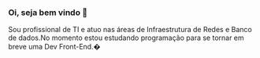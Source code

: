 ### Oi, seja bem vindo 🙌


Sou profissional de TI e atuo nas áreas de Infraestrutura de Redes e Banco de dados.No momento estou estudando programação para se tornar em breve uma Dev Front-End.�
<!--
**ElisangelaSantos/ElisangelaSantos** is a ✨ _special_ ✨ repository because its `README.md` (this file) appears on your GitHub profile.
Aqui estão algumas idéias para você começar:

- 🔭 I’m currently working on ...
- 🌱 I’m currently learning ...
- 👯 I’m looking to collaborate on ...
- 🤔 I’m looking for help with ...
- 💬 Ask me about ...
- 📫 How to reach me: ...
- 😄 Pronouns: ...
- ⚡ Fun fact: ...
-->
                                                                
